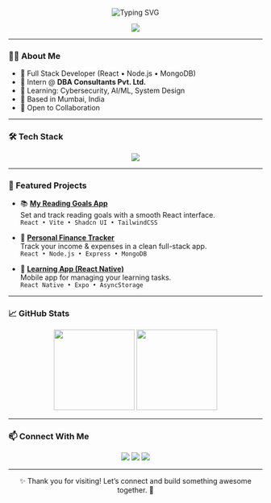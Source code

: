 <p align="center">
  <img src="https://readme-typing-svg.herokuapp.com?font=Fira+Code&size=24&pause=1000&color=00BFFF&center=true&vCenter=true&width=400&lines=Hello;नमस्कार;नमस्ते" alt="Typing SVG" />
</p>




<p align="center">
  <img src="https://komarev.com/ghpvc/?username=rajshirdhankar&label=Profile+Views&color=blueviolet&style=flat" />
</p>

---

### 👨‍💻 About Me

- 🚀 Full Stack Developer (React • Node.js • MongoDB)
- 💼 Intern @ **DBA Consultants Pvt. Ltd.**
- 🌱 Learning: Cybersecurity, AI/ML, System Design
- 📍 Based in Mumbai, India
- 🤝 Open to Collaboration

---

### 🛠️ Tech Stack

<p align="center">
  <img src="https://skillicons.dev/icons?i=react,nodejs,express,mongodb,java,javascript,html,css,tailwind,git,github,firebase,vscode" />
</p>

---

### 📌 Featured Projects

- 📚 [**My Reading Goals App**](https://github.com/rajshirdhankar/my-reading-goals)  
  Set and track reading goals with a smooth React interface.  
  `React • Vite • Shadcn UI • TailwindCSS`

- 💸 [**Personal Finance Tracker**](https://github.com/rajshirdhankar/personal-finance-tracker)  
  Track your income & expenses in a clean full-stack app.  
  `React • Node.js • Express • MongoDB`

- 📱 [**Learning App (React Native)**](https://github.com/rajshirdhankar/my-learning-b1)  
  Mobile app for managing your learning tasks.  
  `React Native • Expo • AsyncStorage`

---

### 📈 GitHub Stats

<p align="center">
  <img src="https://github-readme-stats.vercel.app/api?username=rajshirdhankar&show_icons=true&theme=radical&count_private=true" height="160" />
  <img src="https://streak-stats.demolab.com?user=rajshirdhankar&theme=radical" height="160"/>
</p>

---

### 📫 Connect With Me

<p align="center">
  <a href="mailto:shirdhankarraj51@gmail.com"><img src="https://img.shields.io/badge/-Gmail-red?style=flat&logo=gmail&logoColor=white" /></a>
  <a href="https://www.linkedin.com/in/rajshirdhankar/"><img src="https://img.shields.io/badge/-LinkedIn-blue?style=flat&logo=linkedin" /></a>
  <a href="https://raj-portfolio.vercel.app"><img src="https://img.shields.io/badge/-Portfolio-black?style=flat&logo=vercel&logoColor=white" /></a>
</p>

---

<p align="center">✨ Thank you for visiting! Let’s connect and build something awesome together. 🚀</p>
